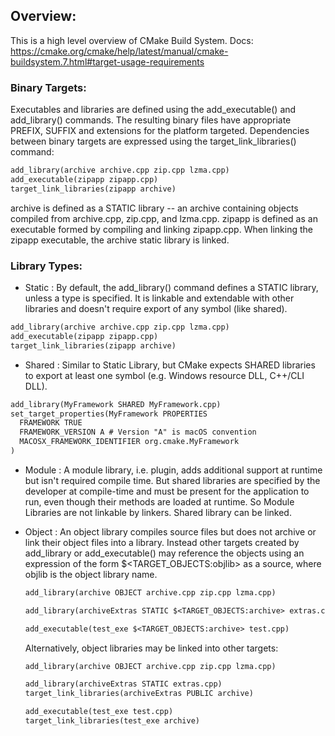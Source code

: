 ## Overview:
This is a high level overview of CMake Build System.
Docs: https://cmake.org/cmake/help/latest/manual/cmake-buildsystem.7.html#target-usage-requirements
### Binary Targets:
Executables and libraries are defined using the add_executable() and add_library() commands. The resulting binary files have appropriate PREFIX, SUFFIX and extensions for the platform targeted. Dependencies between binary targets are expressed using the target_link_libraries() command:
```txt
add_library(archive archive.cpp zip.cpp lzma.cpp)
add_executable(zipapp zipapp.cpp)
target_link_libraries(zipapp archive)
```
archive is defined as a STATIC library -- an archive containing objects compiled from archive.cpp, zip.cpp, and lzma.cpp. zipapp is defined as an executable formed by compiling and linking zipapp.cpp. When linking the zipapp executable, the archive static library is linked.
### Library Types:
* Static : 
   By default, the add_library() command defines a STATIC library, unless a type is specified. It is linkable and extendable with other libraries and doesn't require export of any symbol (like shared).
```txt
add_library(archive archive.cpp zip.cpp lzma.cpp)
add_executable(zipapp zipapp.cpp)
target_link_libraries(zipapp archive)
```

* Shared :
   Similar to Static Library, but CMake expects SHARED libraries to export at least one symbol (e.g. Windows resource DLL, C++/CLI DLL).
```txt
add_library(MyFramework SHARED MyFramework.cpp)
set_target_properties(MyFramework PROPERTIES
  FRAMEWORK TRUE
  FRAMEWORK_VERSION A # Version "A" is macOS convention
  MACOSX_FRAMEWORK_IDENTIFIER org.cmake.MyFramework
)
```
* Module : 
   A module library, i.e. plugin, adds additional support at runtime but isn't required compile time. But shared libraries are specified by the developer at compile-time and must be present for the application to run, even though their methods are loaded at runtime. So Module Libraries are not linkable by linkers. Shared library can be linked.

* Object :
   An object library compiles source files but does not archive or link their object files into a library. Instead other targets created by add_library or add_executable() may reference the objects using an expression of the form $<TARGET_OBJECTS:objlib> as a source, where objlib is the object library name.

   ```txt
   add_library(archive OBJECT archive.cpp zip.cpp lzma.cpp)

   add_library(archiveExtras STATIC $<TARGET_OBJECTS:archive> extras.cpp)

   add_executable(test_exe $<TARGET_OBJECTS:archive> test.cpp)
   ```

   Alternatively, object libraries may be linked into other targets:
   ```txt
   add_library(archive OBJECT archive.cpp zip.cpp lzma.cpp)

   add_library(archiveExtras STATIC extras.cpp)
   target_link_libraries(archiveExtras PUBLIC archive)

   add_executable(test_exe test.cpp)
   target_link_libraries(test_exe archive)
   ```


